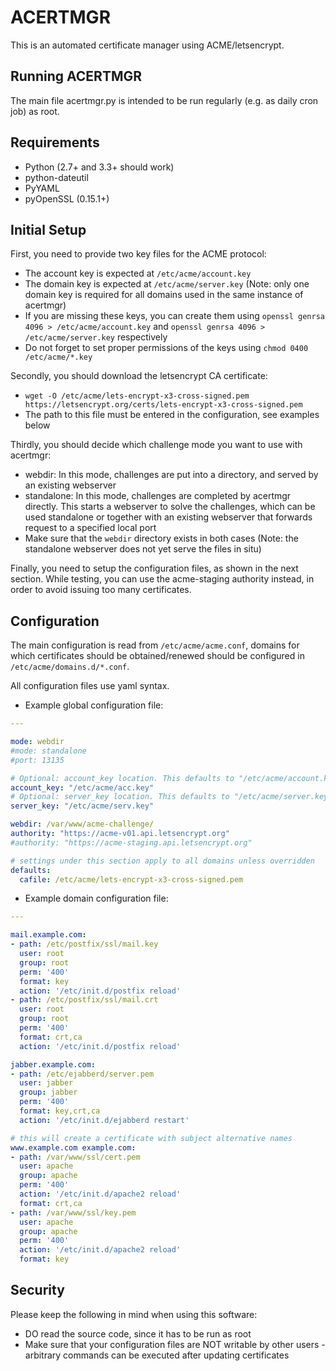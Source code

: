 ACERTMGR
========

This is an automated certificate manager using ACME/letsencrypt.

Running ACERTMGR
----------------

The main file acertmgr.py is intended to be run regularly (e.g. as daily cron job) as root.

Requirements
------------

  * Python (2.7+ and 3.3+ should work)
  * python-dateutil
  * PyYAML
  * pyOpenSSL (0.15.1+)

Initial Setup
-------------

First, you need to provide two key files for the ACME protocol:
  * The account key is expected at `/etc/acme/account.key`
  * The domain key is expected at `/etc/acme/server.key` (Note: only one domain key is required for all domains used in the same instance of acertmgr)
  * If you are missing these keys, you can create them using `openssl genrsa 4096 > /etc/acme/account.key` and `openssl genrsa 4096 > /etc/acme/server.key` respectively
  * Do not forget to set proper permissions of the keys using `chmod 0400 /etc/acme/*.key`

Secondly, you should download the letsencrypt CA certificate:
  * `wget -O /etc/acme/lets-encrypt-x3-cross-signed.pem https://letsencrypt.org/certs/lets-encrypt-x3-cross-signed.pem`
  * The path to this file must be entered in the configuration, see examples below

Thirdly, you should decide which challenge mode you want to use with acertmgr:
  * webdir: In this mode, challenges are put into a directory, and served by an existing webserver
  * standalone: In this mode, challenges are completed by acertmgr directly.
    This starts a webserver to solve the challenges, which can be used standalone or together with an existing webserver that forwards request to a specified local port
  * Make sure that the `webdir` directory exists in both cases (Note: the standalone webserver does not yet serve the files in situ)

Finally, you need to setup the configuration files, as shown in the next section.
While testing, you can use the acme-staging authority instead, in order to avoid issuing too many certificates.

Configuration
-------------

The main configuration is read from `/etc/acme/acme.conf`, domains for which certificates should be obtained/renewed should be configured in `/etc/acme/domains.d/*.conf`.

All configuration files use yaml syntax.

  * Example global configuration file:
```yaml
---

mode: webdir
#mode: standalone
#port: 13135

# Optional: account_key location. This defaults to "/etc/acme/account.key"
account_key: "/etc/acme/acc.key"
# Optional: server_key location. This defaults to "/etc/acme/server.key"
server_key: "/etc/acme/serv.key"

webdir: /var/www/acme-challenge/
authority: "https://acme-v01.api.letsencrypt.org"
#authority: "https://acme-staging.api.letsencrypt.org"

# settings under this section apply to all domains unless overridden
defaults:
  cafile: /etc/acme/lets-encrypt-x3-cross-signed.pem

```

  * Example domain configuration file:

```yaml
---

mail.example.com:
- path: /etc/postfix/ssl/mail.key
  user: root
  group: root
  perm: '400'
  format: key
  action: '/etc/init.d/postfix reload'
- path: /etc/postfix/ssl/mail.crt
  user: root
  group: root
  perm: '400'
  format: crt,ca
  action: '/etc/init.d/postfix reload'

jabber.example.com:
- path: /etc/ejabberd/server.pem
  user: jabber
  group: jabber
  perm: '400'
  format: key,crt,ca
  action: '/etc/init.d/ejabberd restart'

# this will create a certificate with subject alternative names
www.example.com example.com:
- path: /var/www/ssl/cert.pem
  user: apache
  group: apache
  perm: '400'
  action: '/etc/init.d/apache2 reload'
  format: crt,ca
- path: /var/www/ssl/key.pem
  user: apache
  group: apache
  perm: '400'
  action: '/etc/init.d/apache2 reload'
  format: key
```

Security
--------

Please keep the following in mind when using this software:

  * DO read the source code, since it has to be run as root
  * Make sure that your configuration files are NOT writable by other users - arbitrary commands can be executed after updating certificates
